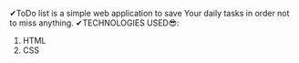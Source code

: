 ✔ToDo list is a simple web application to save Your daily tasks in order not to miss anything.
✔TECHNOLOGIES USED😎:
   1. HTML
   2. CSS
